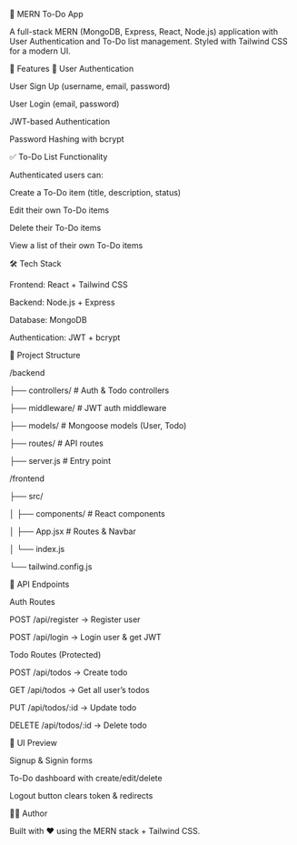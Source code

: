 📝 MERN To-Do App

A full-stack MERN (MongoDB, Express, React, Node.js) application with User Authentication and To-Do list management.
Styled with Tailwind CSS for a modern UI.

🚀 Features
🔐 User Authentication

User Sign Up (username, email, password)

User Login (email, password)

JWT-based Authentication

Password Hashing with bcrypt

✅ To-Do List Functionality

Authenticated users can:

Create a To-Do item (title, description, status)

Edit their own To-Do items

Delete their To-Do items

View a list of their own To-Do items

🛠️ Tech Stack

Frontend: React + Tailwind CSS

Backend: Node.js + Express

Database: MongoDB

Authentication: JWT + bcrypt

📂 Project Structure

/backend

   ├── controllers/      # Auth & Todo controllers
   
   ├── middleware/       # JWT auth middleware
   
   ├── models/           # Mongoose models (User, Todo)
   
   ├── routes/           # API routes
   
   ├── server.js         # Entry point


/frontend

   ├── src/
   
   │   ├── components/   # React components
   
   │   ├── App.jsx       # Routes & Navbar
   
   │   └── index.js
   
   └── tailwind.config.js

🔑 API Endpoints

Auth Routes

POST /api/register → Register user

POST /api/login → Login user & get JWT

Todo Routes (Protected)

POST /api/todos → Create todo

GET /api/todos → Get all user’s todos

PUT /api/todos/:id → Update todo

DELETE /api/todos/:id → Delete todo

🎨 UI Preview

Signup & Signin forms

To-Do dashboard with create/edit/delete

Logout button clears token & redirects


👨‍💻 Author

Built with ❤️ using the MERN stack + Tailwind CSS.
